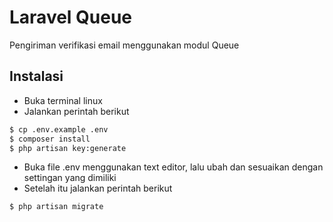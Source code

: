 # Laravel Queue
Pengiriman verifikasi email menggunakan modul Queue

## Instalasi
* Buka terminal linux
* Jalankan perintah berikut
```bash
$ cp .env.example .env
$ composer install
$ php artisan key:generate
```
* Buka file .env menggunakan text editor, lalu ubah dan sesuaikan dengan settingan yang dimiliki
* Setelah itu jalankan perintah berikut
``` bash
$ php artisan migrate
```
